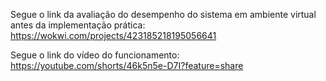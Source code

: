 Segue o link da avaliação do desempenho do sistema em ambiente virtual antes da implementação prática: 
https://wokwi.com/projects/423185218195056641

Segue o link do vídeo do funcionamento:
https://youtube.com/shorts/46k5n5e-D7I?feature=share
